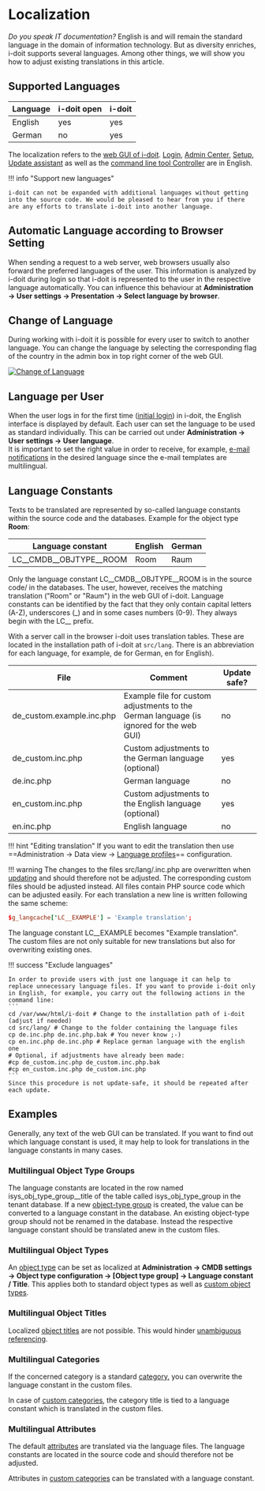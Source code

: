 # Localization

_Do you speak IT documentation?_ English is and will remain the standard language in the domain of information technology. But as diversity enriches, i-doit supports several languages. Among other things, we will show you how to adjust existing translations in this article.

Supported Languages
-------------------

| Language | i-doit open | i-doit |
| --- | --- | --- |
| English | yes | yes |
| German | no  | yes |

The localization refers to the [web GUI of i-doit](../basics/structure-of-the-it-documentation.md). [Login](../basics/initial-login.md), [Admin Center](./admin-center.md), [Setup](../installation/manual-installation/setup.md), [Update assistant](../maintenance-and-operation/update.md) as well as the [command line tool Controller](../automation-and-integration/cli/index.md) are in English.

!!! info "Support new languages"

    i-doit can not be expanded with additional languages without getting into the source code. We would be pleased to hear from you if there are any efforts to translate i-doit into another language.

Automatic Language according to Browser Setting
-----------------------------------------------

When sending a request to a web server, web browsers usually also forward the preferred languages of the user. This information is analyzed by i-doit during login so that i-doit is represented to the user in the respective language automatically. You can influence this behaviour at **Administration → User settings → **Presentation** → Select language by browser**.

Change of Language
------------------

During working with i-doit it is possible for every user to switch to another language. You can change the language by selecting the corresponding flag of the country in the admin box in top right corner of the web GUI.

[![Change of Language](../assets/images/en/system-administration/localization/1-loc.png)](../assets/images/en/system-administration/localization/1-loc.png)

Language per User
-----------------

When the user logs in for the first time ([initial login](../basics/initial-login.md)) in i-doit, the English interface is displayed by default. Each user can set the language to be used as standard individually. This can be carried out under **Administration → User settings → User language**.<br>
It is important to set the right value in order to receive, for example, [e-mail notifications](../evaluation/notifications.md) in the desired language since the e-mail templates are multilingual.

Language Constants
------------------

Texts to be translated are represented by so-called language constants within the source code and the databases. Example for the object type **Room**:

| Language constant | English | German |
| --- | --- | --- |
| LC__CMDB__OBJTYPE__ROOM | Room | Raum |

Only the language constant LC__CMDB__OBJTYPE__ROOM is in the source code/ in the databases. The user, however, receives the matching translation ("Room" or "Raum") in the web GUI of i-doit. Language constants can be identified by the fact that they only contain capital letters (A-Z), underscores (_) and in some cases numbers (0-9). They always begin with the LC__ prefix.

With a server call in the browser i-doit uses translation tables. These are located in the installation path of i-doit at `src/lang`. There is an abbreviation for each language, for example, de for German, en for English).

| File | Comment | Update safe? |
| --- | --- | --- |
| de_custom.example.inc.php | Example file for custom adjustments to the German language (is ignored for the web GUI) | no  |
| de_custom.inc.php | Custom adjustments to the German language (optional) | yes |
| de.inc.php | German language | no  |
| en_custom.inc.php | Custom adjustments to the English language (optional) | yes |
| en.inc.php | English language | no  |

!!! hint "Editing translation"
    If you want to edit the translation then use ==Administration → Data view → [Language profiles](./administration/data-view/language-profiles.md)== configuration.

!!! warning
    The changes to the files src/lang/<Language>.inc.php are overwritten when [updating](../maintenance-and-operation/update.md) and should therefore not be adjusted. The corresponding custom files should be adjusted instead. All files contain PHP source code which can be adjusted easily. For each translation a new line is written following the same scheme:

```conf
$g_langcache['LC__EXAMPLE'] = 'Example translation';
```

The language constant LC\_\_EXAMPLE becomes "Example translation".<br>
The custom files are not only suitable for new translations but also for overwriting existing ones.

!!! success "Exclude languages"

    In order to provide users with just one language it can help to replace unnecessary language files. If you want to provide i-doit only in English, for example, you carry out the following actions in the command line:
    ```
    cd /var/www/html/i-doit # Change to the installation path of i-doit (adjust if needed)
    cd src/lang/ # Change to the folder containing the language files
    cp de.inc.php de.inc.php.bak # You never know ;-)
    cp en.inc.php de.inc.php # Replace german language with the english one
    # Optional, if adjustments have already been made:
    #cp de_custom.inc.php de_custom.inc.php.bak
    #cp en_custom.inc.php de_custom.inc.php
    ```
    Since this procedure is not update-safe, it should be repeated after each update.

Examples
--------

Generally, any text of the web GUI can be translated. If you want to find out which language constant is used, it may help to look for translations in the language constants in many cases.

### Multilingual Object Type Groups

The language constants are located in the row named isys_obj_type_group__title of the table called isys_obj_type_group in the tenant database. If a new [object-type group](../basics/structure-of-the-it-documentation.md) is created, the value can be converted to a language constant in the database. An existing object-type group should not be renamed in the database. Instead the respective language constant should be translated anew in the custom files.

### Multilingual Object Types

An [object type](../basics/structure-of-the-it-documentation.md) can be set as localized at **Administration → CMDB settings → Object type configuration → [Object type group] → Language constant / Title**. This applies both to standard object types as well as [custom object types](../basics/custom-object-types.md).

### Multilingual Object Titles

Localized [object titles](../basics/structure-of-the-it-documentation.md) are not possible. This would hinder [unambiguous referencing](../basics/unique-references.md).

### Multilingual Categories

If the concerned category is a standard [category,](../basics/structure-of-the-it-documentation.md) you can overwrite the language constant in the custom files.

In case of [custom categories](../basics/custom-categories.md), the category title is tied to a language constant which is translated in the custom files.

### Multilingual Attributes

The default [attributes](../basics/structure-of-the-it-documentation.md) are translated via the language files. The language constants are located in the source code and should therefore not be adjusted.

Attributes in [custom categories](../basics/custom-categories.md) can be translated with a language constant.
